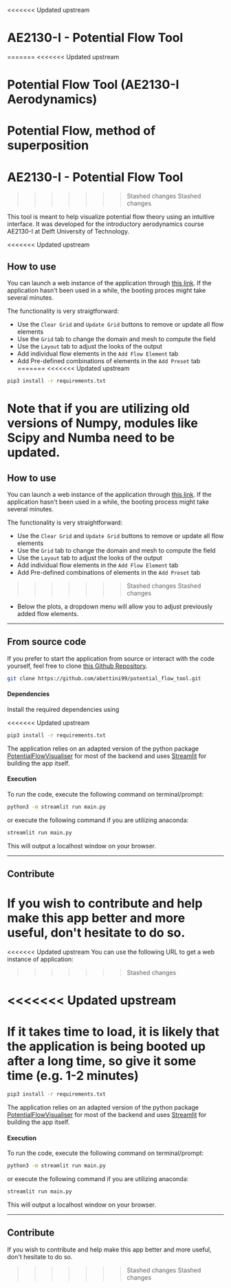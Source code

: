 <<<<<<< Updated upstream
# AE2130-I - Potential Flow Tool 
=======
<<<<<<< Updated upstream
# Potential Flow Tool (AE2130-I Aerodynamics)
 Potential Flow, method of superposition
=======
# AE2130-I - Potential Flow Tool
>>>>>>> Stashed changes
>>>>>>> Stashed changes

This tool is meant to help visualize potential flow theory using an intuitive interface. It was developed for the introductory aerodynamics course AE2130-I at Delft University of Technology.


<<<<<<< Updated upstream
## How to use
You can launch a web instance of the application through [this link](https://abettini99-potential-flow-tool.streamlit.app/). If the application hasn't been used in a while, the booting proces might take several minutes.

The functionality is very straigtforward:
* Use the `Clear Grid` and `Update Grid` buttons to remove or update all flow elements
* Use the `Grid` tab to change the domain and mesh to compute the field
* Use the `Layout` tab to adjust the looks of the output 
* Add individual flow elements in the `Add Flow Element` tab
* Add Pre-defined combinations of elements in the `Add Preset` tab
=======
<<<<<<< Updated upstream
 ```bash
 pip3 install -r requirements.txt
 ```

 Note that if you are utilizing old versions of Numpy, modules like Scipy and Numba need to be updated.
=======
## How to use
You can launch a web instance of the application through [this link](https://ae2130i-potential-flow-tool.streamlit.app/). If the application hasn't been used in a while, the booting process might take several minutes.

The functionality is very straightforward:
* Use the `Clear Grid` and `Update Grid` buttons to remove or update all flow elements
* Use the `Grid` tab to change the domain and mesh to compute the field
* Use the `Layout` tab to adjust the looks of the output
* Add individual flow elements in the `Add Flow Element` tab
* Add Pre-defined combinations of elements in the `Add Preset` tab
>>>>>>> Stashed changes
>>>>>>> Stashed changes

* Below the plots, a dropdown menu will allow you to adjust previously added flow elements.

---
## From source code
If you prefer to start the application from source or interact with the code yourself, feel free to clone [this Github Repository](https://github.com/abettini99/potential_flow_tool).  

```bash
git clone https://github.com/abettini99/potential_flow_tool.git
```




#### Dependencies
Install the required dependencies using

<<<<<<< Updated upstream
```bash
pip3 install -r requirements.txt
```
The application relies on an adapted version of the python package [PotentialFlowVisualiser](https://pypi.org/project/PotentialFlowVisualizer/) for most of the backend and uses [Streamlit](https://streamlit.io/) for building the app itself.

#### Execution

To run the code, execute the following command on terminal/prompt:

```bash
python3 -m streamlit run main.py
```

or execute the following command if you are utilizing anaconda:

```bash
streamlit run main.py
```

This will output a localhost window on your browser.


---

## Contribute

If you wish to contribute and help make this app better and more useful, don't hesitate to do so.
=======
<<<<<<< Updated upstream
You can use the following URL to get a web instance of application:
>>>>>>> Stashed changes


<<<<<<< Updated upstream
=======
If it takes time to load, it is likely that the application is being booted up after a long time, so give it some time (e.g. 1-2 minutes)
=======
```bash
pip3 install -r requirements.txt
```
The application relies on an adapted version of the python package [PotentialFlowVisualiser](https://pypi.org/project/PotentialFlowVisualizer/) for most of the backend and uses [Streamlit](https://streamlit.io/) for building the app itself.

#### Execution

To run the code, execute the following command on terminal/prompt:

```bash
python3 -m streamlit run main.py
```

or execute the following command if you are utilizing anaconda:

```bash
streamlit run main.py
```

This will output a localhost window on your browser.


---

## Contribute

If you wish to contribute and help make this app better and more useful, don't hesitate to do so.
>>>>>>> Stashed changes
>>>>>>> Stashed changes
